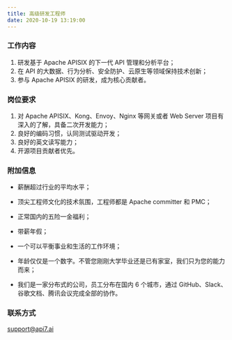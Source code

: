 ```yaml
---
title: 高级研发工程师
date: 2020-10-19 13:19:00
---
```


### 工作内容

1. 研发基于 Apache APISIX 的下一代 API 管理和分析平台；
2. 在 API 的大数据、行为分析、安全防护、云原生等领域保持技术创新；
3. 参与 Apache APISIX 的研发，成为核心贡献者。

### 岗位要求

1. 对 Apache APISIX、Kong、Envoy、Nginx 等网关或者 Web Server 项目有深入的了解，具备二次开发能力；
2. 良好的编码习惯，认同测试驱动开发；
3. 良好的英文读写能力；
4. 开源项目贡献者优先。

### 附加信息

- 薪酬超过行业的平均水平；

- 顶尖工程师文化的技术氛围，工程师都是 Apache committer 和 PMC；

- 正常国内的五险一金福利；

- 带薪年假；

- 一个可以平衡事业和生活的工作环境；

- 年龄仅仅是一个数字。不管您刚刚大学毕业还是已有家室，我们只为您的能力而来；

- 我们是一家分布式的公司，员工分布在国内 6 个城市，通过 GitHub、Slack、谷歌文档、腾讯会议完成全部的协作。

### 联系方式

[support@api7.ai](mailto:support@api7.ai)
